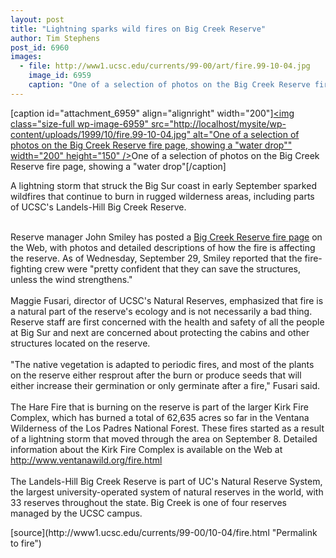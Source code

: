 ```yaml
---
layout: post
title: "Lightning sparks wild fires on Big Creek Reserve"
author: Tim Stephens
post_id: 6960
images:
  - file: http://www1.ucsc.edu/currents/99-00/art/fire.99-10-04.jpg
    image_id: 6959
    caption: "One of a selection of photos on the Big Creek Reserve fire page, showing a 'water drop'"
---
```


[caption id="attachment_6959" align="alignright" width="200"]<a href="http://localhost/mysite/wp-content/uploads/1999/10/fire.99-10-04.jpg"><img class="size-full wp-image-6959" src="http://localhost/mysite/wp-content/uploads/1999/10/fire.99-10-04.jpg" alt="One of a selection of photos on the Big Creek Reserve fire page, showing a "water drop"" width="200" height="150" /></a>One of a selection of photos on the Big Creek Reserve fire page, showing a "water drop"[/caption]
<p>
  A lightning storm that struck the Big Sur coast in early September sparked wildfires that continue to burn in rugged wilderness areas, including parts of UCSC's Landels-Hill Big Creek Reserve.<br>
</p><br>
Reserve manager John Smiley has posted a <a href="http://www.redshift.com/~jsmiley/fire.html">Big Creek Reserve fire page</a> on the Web, with photos and detailed descriptions of how the fire is affecting the reserve. As of Wednesday, September 29, Smiley reported that the fire-fighting crew were "pretty confident that they can save the structures, unless the wind strengthens."<br>
<br>
Maggie Fusari, director of UCSC's Natural Reserves, emphasized that fire is a natural part of the reserve's ecology and is not necessarily a bad thing. Reserve staff are first concerned with the health and safety of all the people at Big Sur and next are concerned about protecting the cabins and other structures located on the reserve.<br>
<br>
"The native vegetation is adapted to periodic fires, and most of the plants on the reserve either resprout after the burn or produce seeds that will either increase their germination or only germinate after a fire," Fusari said.<br>
<br>
The Hare Fire that is burning on the reserve is part of the larger Kirk Fire Complex, which has burned a total of 62,635 acres so far in the Ventana Wilderness of the Los Padres National Forest. These fires started as a result of a lightning storm that moved through the area on September 8. Detailed information about the Kirk Fire Complex is available on the Web at<br>
<a href="http://www.ventanawild.org/fire.html">http://www.ventanawild.org/fire.html</a><br>
<br>
The Landels-Hill Big Creek Reserve is part of UC's Natural Reserve System, the largest university-operated system of natural reserves in the world, with 33 reserves throughout the state. Big Creek is one of four reserves managed by the UCSC campus.
<p>

</p>
<p>
  </p>
[source](http://www1.ucsc.edu/currents/99-00/10-04/fire.html "Permalink to fire")

